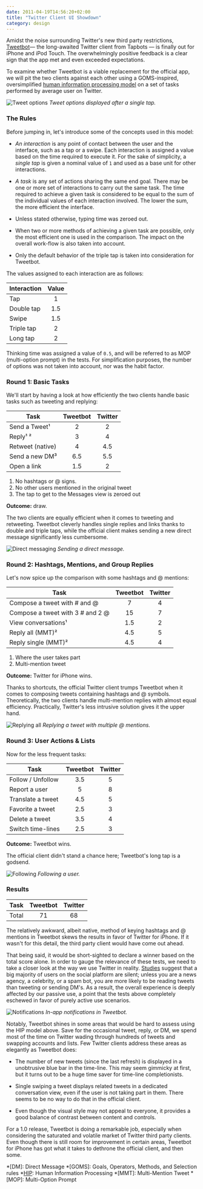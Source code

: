 ```yaml
---
date: 2011-04-19T14:56:20+02:00
title: "Twitter Client UI Showdown"
category: design
---
```


Amidst the noise surrounding Twitter's new third party restrictions, [Tweetbot]— the long-awaited Twitter client from Tapbots — is finally out for iPhone and iPod Touch. The overwhelmingly positive feedback is a clear sign that the app met and even exceeded expectations.

To examine whether Tweetbot is a viable replacement for the official app, we will pit the two clients against each other using a GOMS-inspired, oversimplified [human information processing model][HIP] on a set of tasks performed by average user on Twitter.

![Tweet options](tweet-options.jpg) _Tweet options displayed after a single tap._

### The Rules

Before jumping in, let's introduce some of the concepts used in this model:

* *An interaction* is any point of contact between the user and the interface, such as a tap or a swipe. Each interaction is assigned a value based on the time required to execute it. For the sake of simplicity, a *single tap* is given a nominal value of `1` and used as a base unit for other interactions.

* *A task* is any set of actions sharing the same end goal. There may be one or more set of interactions to carry out the same task. The time required to achieve a given task is considered to be equal to the sum of the individual values of each interaction involved. The lower the sum, the more efficient the interface.

* Unless stated otherwise, typing time was zeroed out.

* When two or more methods of achieving a given task are possible, only the most efficient one is used in the comparison. The impact on the overall work-flow is also taken into account.

* Only the default behavior of the triple tap is taken into consideration for Tweetbot.

The values assigned to each interaction are as follows:

| Interaction | Value
|-|:-:|
| Tap | 1
| Double tap | 1.5 |
| Swipe | 1.5 |
| Triple tap | 2 |
| Long tap | 2 |

Thinking time was assigned a value of `0.5`, and will be referred to as MOP (multi-option prompt) in the tests. For simplification purposes, the number of options was not taken into account, nor was the habit factor.

### Round 1: Basic Tasks

We'll start by having a look at how efficiently the two clients handle basic tasks such as tweeting and replying:

| Task | Tweetbot | Twitter
|-|:-:|:-:|
| Send a Tweet&sup1;  | 2 | 2 |
| Reply&sup1; &sup2;   | 3 | 4 |
| Retweet (native) | 4 | 4.5 |
| Send a new DM&sup3; | 6.5 | 5.5 |
| Open a link | 1.5 | 2 |

1. No hashtags or @ signs.
2. No other users mentioned in the original tweet
3. The tap to get to the Messages view is zeroed out

**Outcome:** draw.

The two clients are equally efficient when it comes to tweeting and retweeting. Tweetbot cleverly handles single replies and links thanks to double and triple taps, while the official client makes sending a new direct message significantly less cumbersome.

![Direct messaging](twitter-dm.jpg) _Sending a direct message._

### Round 2: Hashtags, Mentions, and Group Replies

Let's now spice up the comparison with some hashtags and @ mentions:

| Task | Tweetbot | Twitter
|-|:-:|:-:|
| Compose a tweet with # and @ | 7 | 4 |
| Compose a tweet with 3 # and 2 @ | 15 | 7 |
| View conversations&sup1; | 1.5 | 2 |
| Reply all (MMT)&sup2; | 4.5 | 5 |
| Reply single (MMT)&sup2; | 4.5 | 4 |

1. Where the user takes part
2. Multi-mention tweet

**Outcome:** Twitter for iPhone wins.

Thanks to shortcuts, the official Twitter client trumps Tweetbot when it comes to composing tweets containing hashtags and @ symbols. Theoretically, the two clients handle multi-mention replies with almost equal efficiency. Practically, Twitter's less intrusive solution gives it the upper hand.

![Replying all](replying-all.jpg) _Replying a tweet with multiple @ mentions._

### Round 3: User Actions & Lists

Now for the less frequent tasks:

| Task | Tweetbot | Twitter
|-|:-:|:-:|
| Follow / Unfollow | 3.5 | 5 |
| Report a user |5 | 8 |
| Translate a tweet | 4.5 | 5 |
| Favorite a tweet | 2.5 | 3 |
| Delete a tweet | 3.5 | 4 |
| Switch time-lines | 2.5 | 3 |

**Outcome:** Tweetbot wins.

The official client didn't stand a chance here; Tweetbot's long tap is a godsend.

![Following](following.jpg) _Following a user._

### Results

| Task | Tweetbot | Twitter
|-|:-:|:-:|
| Total | 71 | 68 |

The relatively awkward, albeit native, method of keying hashtags and @ mentions in Tweetbot skews the results in favor of Twitter for iPhone. If it wasn't for this detail, the third party client would have come out ahead.

That being said, it would be short-sighted to declare a winner based on the total score alone. In order to gauge the relevance of these tests, we need to take a closer look at the way we use Twitter in reality. [Studies] suggest that a big majority of users on the social platform are silent; unless you are a news agency, a celebrity, or a spam bot, you are more likely to be reading tweets than tweeting or sending DM's. As a result, the overall experience is deeply affected by our passive use, a point that the tests above completely eschewed in favor of purely active use scenarios.

![Notifications](notifications.jpg) _In-app notifications in Tweetbot._

Notably, Tweetbot shines in some areas that would be hard to assess using the HIP model above. Save for the occasional tweet, reply, or DM, we spend most of the time on Twitter wading through hundreds of tweets and swapping accounts and lists. Few Twitter clients address these areas as elegantly as Tweetbot does:

* The number of new tweets (since the last refresh) is displayed in a unobtrusive blue bar in the time-line. This may seem gimmicky at first, but it turns out to be a huge time saver for time-line completionists.

* Single swiping a tweet displays related tweets in a dedicated conversation view, even if the user is not taking part in them. There seems to be no way to do that in the official client.

* Even though the visual style may not appeal to everyone, it provides a good balance of contrast between content and controls.

For a 1.0 release, Tweetbot is doing a remarkable job, especially when considering the saturated and volatile market of Twitter third party clients. Even though there is still room for improvement in certain areas, Tweetbot for iPhone has got what it takes to dethrone the official client, and then some.

[HIP]: http://en.wikipedia.org/wiki/Human*information*processor*model
[studies]: http://labs.yahoo.com/publication/who-says-what-to-whom-on-twitter/
[tweetbot]: http://tapbots.com/software/tweetbot/

*[DM]: Direct Message
*[GOMS]: Goals, Operators, Methods, and Selection rules
*[HIP]: Human Information Processing
*[MMT]: Multi-Mention Tweet
*[MOP]: Multi-Option Prompt
